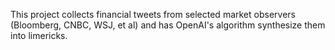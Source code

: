 This project collects financial tweets from selected market observers (Bloomberg, CNBC, WSJ, et al) and has OpenAI's algorithm synthesize them into limericks.
